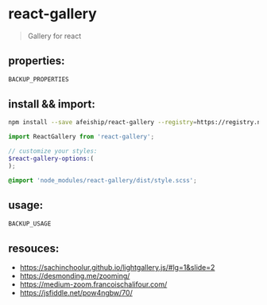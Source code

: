 # react-gallery
> Gallery for react

## properties:
```javascript
BACKUP_PROPERTIES
```

## install && import:
```bash
npm install --save afeiship/react-gallery --registry=https://registry.npm.taobao.org
```

```js
import ReactGallery from 'react-gallery';
```

```scss
// customize your styles:
$react-gallery-options:(
);

@import 'node_modules/react-gallery/dist/style.scss';
```


## usage:
```jsx
BACKUP_USAGE
```

## resouces:
+ https://sachinchoolur.github.io/lightgallery.js/#lg=1&slide=2
+ https://desmonding.me/zooming/
+ https://medium-zoom.francoischalifour.com/
+ https://jsfiddle.net/pow4ngbw/70/
